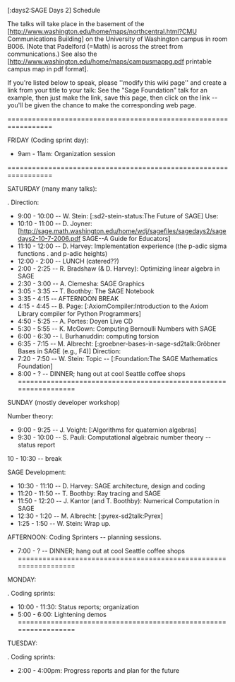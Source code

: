 [:days2:SAGE Days 2] Schedule


The talks will take place in the basement of the
[http://www.washington.edu/home/maps/northcentral.html?CMU Communications Building] on the
University of Washington campus in room B006.  (Note that Padelford (=Math) is 
across the street from communications.) See also the
[http://www.washington.edu/home/maps/campusmappg.pdf printable campus map in pdf format].


If you're listed below to speak, please ''modify this wiki page'' and create a link from your title to your talk: See the  "Sage Foundation" talk for an example, then just make the link, save this page, then click on the link -- you'll be given the chance to make the corresponding web page.

=================================================================

FRIDAY (Coding sprint day):

 * 9am  - 11am: Organization session
 
=================================================================

SATURDAY (many many talks):

 . Direction:
  * 9:00 - 10:00 -- W. Stein:  [:sd2-stein-status:The Future of SAGE]
 Use:
  * 10:10 - 11:00 -- D. Joyner: [http://sage.math.washington.edu/home/wdj/sagefiles/sagedays2/sagedays2-10-7-2006.pdf SAGE--A Guide for Educators]
  * 11:10 - 12:00 -- D. Harvey: Implementation experience (the p-adic sigma functions
   . and p-adic heights)
  * 12:00 -  2:00 -- LUNCH (catered??)
  * 2:00 -  2:25 -- R. Bradshaw (& D. Harvey): Optimizing linear algebra in SAGE
  * 2:30 -  3:00 -- A. Clemesha: SAGE Graphics
  * 3:05 -  3:35 -- T. Boothby: The SAGE Notebook
  * 3:35 -  4:15 -- AFTERNOON BREAK
  * 4:15 -  4:45 -- B. Page: [:AxiomCompiler:Introduction to the Axiom Library compiler for Python Programmers]
  * 4:50 -  5:25 -- A. Portes: Doyen Live CD
  * 5:30 -  5:55 -- K. McGown: Computing Bernoulli Numbers with SAGE
  * 6:00 -  6:30 -- I. Burhanuddin: computing torsion
  * 6:35 -  7:15 -- M. Albrecht: [:groebner-bases-in-sage-sd2talk:Gröbner Bases in SAGE (e.g., F4)]
 Direction:
  * 7:20 -  7:50 -- W. Stein: Topic -- [:Foundation:The SAGE Mathematics Foundation]
  * 8:00 - ? -- DINNER; hang out at cool Seattle coffee shops
=================================================================

SUNDAY (mostly developer workshop)

Number theory:

  *  9:00 -  9:25 -- J. Voight: [:Algorithms for quaternion algebras]
  *  9:30 - 10:00 -- S. Pauli: Computational algebraic number theory -- status report

10 - 10:30 -- break

SAGE Development:
  * 10:30 - 11:10 -- D. Harvey: SAGE architecture, design and coding
  * 11:20 - 11:50 -- T. Boothby: Ray tracing and SAGE
  * 11:50 - 12:20 -- J. Kantor (and T. Boothby): Numerical Computation in SAGE
  * 12:30 -  1:20 -- M. Albrecht: [:pyrex-sd2talk:Pyrex]
  *  1:25 -  1:50 -- W. Stein: Wrap up.

AFTERNOON: Coding Sprinters -- planning sessions.

 * 7:00 - ? -- DINNER; hang out at cool Seattle coffee shops
=================================================================

MONDAY:

 . Coding sprints:
  * 10:00 - 11:30: Status reports; organization
  * 5:00 -  6:00: Lightening demos
=================================================================

TUESDAY:

 . Coding sprints:
  * 2:00 - 4:00pm: Progress reports and plan for the future
